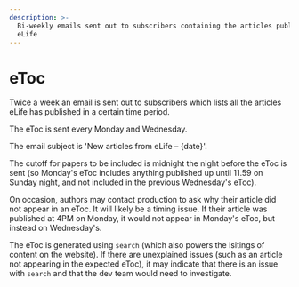```yaml
---
description: >-
  Bi-weekly emails sent out to subscribers containing the articles published by
  eLife
---
```


# eToc

Twice a week an email is sent out to subscribers which lists all the articles eLife has published in a certain time period.

The eToc is sent every Monday and Wednesday.

The email subject is 'New articles from eLife – {date}'.

The cutoff for papers to be included is midnight the night before the eToc is sent \(so Monday's eToc includes anything published up until 11.59 on Sunday night, and not included in the previous Wednesday's eToc\).

On occasion, authors may contact production to ask why their article did not appear in an eToc. It will likely be a timing issue. If their article was published at 4PM on Monday, it would not appear in Monday's eToc, but instead on Wednesday's.

The eToc is generated using `search` \(which also powers the lsitings of content on the website\). If there are unexplained issues \(such as an article not appearing in the expected eToc\), it may indicate that there is an issue with `search` and that the dev team would need to investigate.

